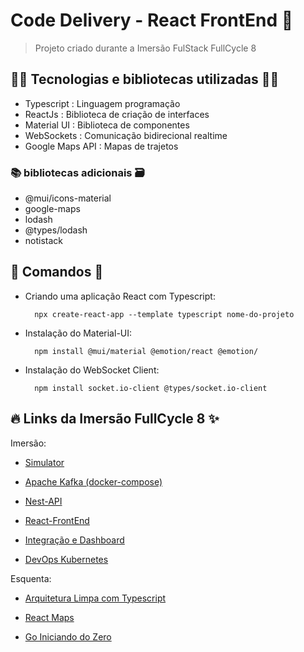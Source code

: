 # Code Delivery - React FrontEnd 🚀

> Projeto criado durante a Imersão FulStack FullCycle 8

## 👨‍💻 Tecnologias e bibliotecas utilizadas 👩‍💻

- Typescript : Linguagem programação
- ReactJs : Biblioteca de criação de interfaces
- Material UI : Biblioteca de componentes
- WebSockets : Comunicação bidirecional realtime
- Google Maps API : Mapas de trajetos

### 📚 bibliotecas adicionais 🗃️

- @mui/icons-material
- google-maps
- lodash
- @types/lodash
- notistack

## 📖 Comandos 📃

- Criando uma aplicação React com Typescript:

        npx create-react-app --template typescript nome-do-projeto

- Instalação do Material-UI:

        npm install @mui/material @emotion/react @emotion/

- Instalação do WebSocket Client:

        npm install socket.io-client @types/socket.io-client

## 🔥 Links da Imersão FullCycle 8 ✨

Imersão:

- [Simulator](https://github.com/rodolfoHOk/fullcycle.imersaofsfc8/tree/main/simulator)

- [Apache Kafka (docker-compose)](https://github.com/rodolfoHOk/fullcycle.imersaofsfc8/tree/main/apache-kafka)

- [Nest-API](https://github.com/rodolfoHOk/fullcycle.imersaofsfc8/tree/main/nest-api)

- [React-FrontEnd](https://github.com/rodolfoHOk/fullcycle.imersaofsfc8/tree/main/react-frontend)

- [Integração e Dashboard](https://github.com/rodolfoHOk/fullcycle.imersaofsfc8/tree/main/kafka-with-connect)

- [DevOps Kubernetes](https://github.com/rodolfoHOk/fullcycle.imersaofsfc8/tree/main/k8s)

Esquenta: 

- [Arquitetura Limpa com Typescript](https://github.com/rodolfoHOk/fullcycle.typescrit-clean-arch)

- [React Maps](https://github.com/rodolfoHOk/fullcycle.react-maps)

- [Go Iniciando do Zero](https://github.com/rodolfoHOk/fullcycle.go-init-from-zero)

